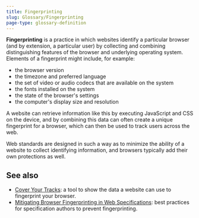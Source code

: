 ```yaml
---
title: Fingerprinting
slug: Glossary/Fingerprinting
page-type: glossary-definition
---
```


**Fingerprinting** is a practice in which websites identify a particular browser (and by extension, a particular user) by collecting and combining distinguishing features of the browser and underlying operating system. Elements of a fingerprint might include, for example:

- the browser version
- the timezone and preferred language
- the set of video or audio codecs that are available on the system
- the fonts installed on the system
- the state of the browser's settings
- the computer's display size and resolution

A website can retrieve information like this by executing JavaScript and CSS on the device, and by combining this data can often create a unique fingerprint for a browser, which can then be used to track users across the web.

Web standards are designed in such a way as to minimize the ability of a website to collect identifying information, and browsers typically add their own protections as well.

## See also

- [Cover Your Tracks](https://coveryourtracks.eff.org): a tool to show the data a website can use to fingerprint your browser.
- [Mitigating Browser Fingerprinting in Web Specifications](https://www.w3.org/TR/fingerprinting-guidance/): best practices for specification authors to prevent fingerprinting.
